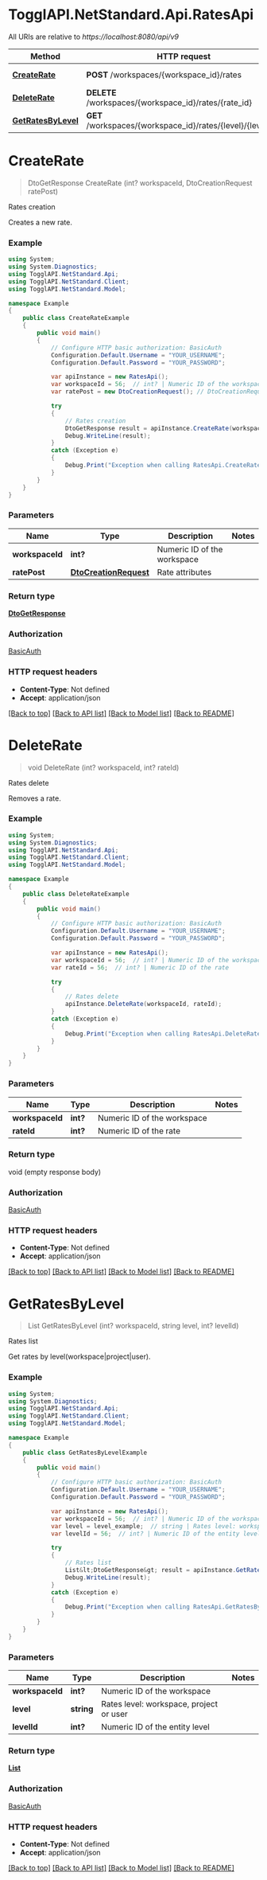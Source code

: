 # TogglAPI.NetStandard.Api.RatesApi

All URIs are relative to *https://localhost:8080/api/v9*

Method | HTTP request | Description
------------- | ------------- | -------------
[**CreateRate**](RatesApi.md#createrate) | **POST** /workspaces/{workspace_id}/rates | Rates creation
[**DeleteRate**](RatesApi.md#deleterate) | **DELETE** /workspaces/{workspace_id}/rates/{rate_id} | Rates delete
[**GetRatesByLevel**](RatesApi.md#getratesbylevel) | **GET** /workspaces/{workspace_id}/rates/{level}/{level_id} | Rates list


<a name="createrate"></a>
# **CreateRate**
> DtoGetResponse CreateRate (int? workspaceId, DtoCreationRequest ratePost)

Rates creation

Creates a new rate.

### Example
```csharp
using System;
using System.Diagnostics;
using TogglAPI.NetStandard.Api;
using TogglAPI.NetStandard.Client;
using TogglAPI.NetStandard.Model;

namespace Example
{
    public class CreateRateExample
    {
        public void main()
        {
            // Configure HTTP basic authorization: BasicAuth
            Configuration.Default.Username = "YOUR_USERNAME";
            Configuration.Default.Password = "YOUR_PASSWORD";

            var apiInstance = new RatesApi();
            var workspaceId = 56;  // int? | Numeric ID of the workspace
            var ratePost = new DtoCreationRequest(); // DtoCreationRequest | Rate attributes

            try
            {
                // Rates creation
                DtoGetResponse result = apiInstance.CreateRate(workspaceId, ratePost);
                Debug.WriteLine(result);
            }
            catch (Exception e)
            {
                Debug.Print("Exception when calling RatesApi.CreateRate: " + e.Message );
            }
        }
    }
}
```

### Parameters

Name | Type | Description  | Notes
------------- | ------------- | ------------- | -------------
 **workspaceId** | **int?**| Numeric ID of the workspace | 
 **ratePost** | [**DtoCreationRequest**](DtoCreationRequest.md)| Rate attributes | 

### Return type

[**DtoGetResponse**](DtoGetResponse.md)

### Authorization

[BasicAuth](../README.md#BasicAuth)

### HTTP request headers

 - **Content-Type**: Not defined
 - **Accept**: application/json

[[Back to top]](#) [[Back to API list]](../README.md#documentation-for-api-endpoints) [[Back to Model list]](../README.md#documentation-for-models) [[Back to README]](../README.md)

<a name="deleterate"></a>
# **DeleteRate**
> void DeleteRate (int? workspaceId, int? rateId)

Rates delete

Removes a rate.

### Example
```csharp
using System;
using System.Diagnostics;
using TogglAPI.NetStandard.Api;
using TogglAPI.NetStandard.Client;
using TogglAPI.NetStandard.Model;

namespace Example
{
    public class DeleteRateExample
    {
        public void main()
        {
            // Configure HTTP basic authorization: BasicAuth
            Configuration.Default.Username = "YOUR_USERNAME";
            Configuration.Default.Password = "YOUR_PASSWORD";

            var apiInstance = new RatesApi();
            var workspaceId = 56;  // int? | Numeric ID of the workspace
            var rateId = 56;  // int? | Numeric ID of the rate

            try
            {
                // Rates delete
                apiInstance.DeleteRate(workspaceId, rateId);
            }
            catch (Exception e)
            {
                Debug.Print("Exception when calling RatesApi.DeleteRate: " + e.Message );
            }
        }
    }
}
```

### Parameters

Name | Type | Description  | Notes
------------- | ------------- | ------------- | -------------
 **workspaceId** | **int?**| Numeric ID of the workspace | 
 **rateId** | **int?**| Numeric ID of the rate | 

### Return type

void (empty response body)

### Authorization

[BasicAuth](../README.md#BasicAuth)

### HTTP request headers

 - **Content-Type**: Not defined
 - **Accept**: application/json

[[Back to top]](#) [[Back to API list]](../README.md#documentation-for-api-endpoints) [[Back to Model list]](../README.md#documentation-for-models) [[Back to README]](../README.md)

<a name="getratesbylevel"></a>
# **GetRatesByLevel**
> List<DtoGetResponse> GetRatesByLevel (int? workspaceId, string level, int? levelId)

Rates list

Get rates by level(workspace|project|user).

### Example
```csharp
using System;
using System.Diagnostics;
using TogglAPI.NetStandard.Api;
using TogglAPI.NetStandard.Client;
using TogglAPI.NetStandard.Model;

namespace Example
{
    public class GetRatesByLevelExample
    {
        public void main()
        {
            // Configure HTTP basic authorization: BasicAuth
            Configuration.Default.Username = "YOUR_USERNAME";
            Configuration.Default.Password = "YOUR_PASSWORD";

            var apiInstance = new RatesApi();
            var workspaceId = 56;  // int? | Numeric ID of the workspace
            var level = level_example;  // string | Rates level: workspace, project or user
            var levelId = 56;  // int? | Numeric ID of the entity level

            try
            {
                // Rates list
                List&lt;DtoGetResponse&gt; result = apiInstance.GetRatesByLevel(workspaceId, level, levelId);
                Debug.WriteLine(result);
            }
            catch (Exception e)
            {
                Debug.Print("Exception when calling RatesApi.GetRatesByLevel: " + e.Message );
            }
        }
    }
}
```

### Parameters

Name | Type | Description  | Notes
------------- | ------------- | ------------- | -------------
 **workspaceId** | **int?**| Numeric ID of the workspace | 
 **level** | **string**| Rates level: workspace, project or user | 
 **levelId** | **int?**| Numeric ID of the entity level | 

### Return type

[**List<DtoGetResponse>**](DtoGetResponse.md)

### Authorization

[BasicAuth](../README.md#BasicAuth)

### HTTP request headers

 - **Content-Type**: Not defined
 - **Accept**: application/json

[[Back to top]](#) [[Back to API list]](../README.md#documentation-for-api-endpoints) [[Back to Model list]](../README.md#documentation-for-models) [[Back to README]](../README.md)

